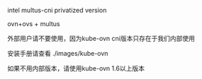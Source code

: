 intel multus-cni privatized version

ovn+ovs + multus

外部用户请不要使用，因为kube-ovn cni版本只存在于我们内部使用


安装手册请查看 ./images/kube-ovn

如果不用内部版本，请使用kube-ovn 1.6以上版本